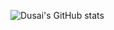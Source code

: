 ![Dusai's GitHub stats](https://github-readme-stats.vercel.app/api?username=stacklens&show_icons=true&theme=radical)
